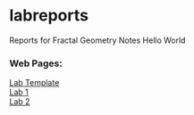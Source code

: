 # labreports
Reports for Fractal Geometry
Notes
Hello World
### Web Pages:
[Lab Template](https://jamshid1336.github.io/labreports/template.html) \
[Lab 1](https://jamshid1336.github.io/labreports/lab1.html) \
[Lab 2](https://jamshid1336.github.io/labreports/lab2.html)
